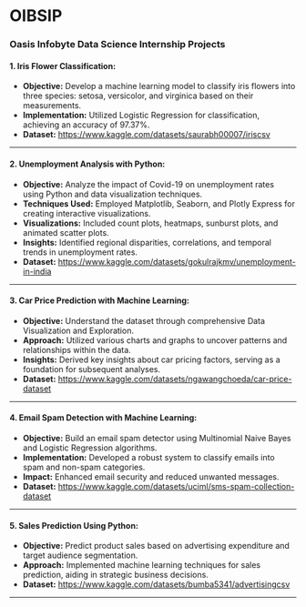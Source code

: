 # OIBSIP

### **Oasis Infobyte Data Science Internship Projects**

#### **1. Iris Flower Classification:**
- **Objective:** Develop a machine learning model to classify iris flowers into three species: setosa, versicolor, and virginica based on their measurements.
- **Implementation:** Utilized Logistic Regression for classification, achieving an accuracy of 97.37%.
- **Dataset:** https://www.kaggle.com/datasets/saurabh00007/iriscsv
---
#### **2. Unemployment Analysis with Python:**
- **Objective:** Analyze the impact of Covid-19 on unemployment rates using Python and data visualization techniques.
- **Techniques Used:** Employed Matplotlib, Seaborn, and Plotly Express for creating interactive visualizations.
- **Visualizations:** Included count plots, heatmaps, sunburst plots, and animated scatter plots.
- **Insights:** Identified regional disparities, correlations, and temporal trends in unemployment rates.
- **Dataset:** https://www.kaggle.com/datasets/gokulrajkmv/unemployment-in-india
---
#### **3. Car Price Prediction with Machine Learning:**
- **Objective:** Understand the dataset through comprehensive Data Visualization and Exploration.
- **Approach:** Utilized various charts and graphs to uncover patterns and relationships within the data.
- **Insights:** Derived key insights about car pricing factors, serving as a foundation for subsequent analyses.
- **Dataset:** https://www.kaggle.com/datasets/ngawangchoeda/car-price-dataset
---
#### **4. Email Spam Detection with Machine Learning:**
- **Objective:** Build an email spam detector using Multinomial Naive Bayes and Logistic Regression algorithms.
- **Implementation:** Developed a robust system to classify emails into spam and non-spam categories.
- **Impact:** Enhanced email security and reduced unwanted messages.
- **Dataset:** https://www.kaggle.com/datasets/uciml/sms-spam-collection-dataset
---
#### **5. Sales Prediction Using Python:**
- **Objective:** Predict product sales based on advertising expenditure and target audience segmentation.
- **Approach:** Implemented machine learning techniques for sales prediction, aiding in strategic business decisions.
- **Dataset:** https://www.kaggle.com/datasets/bumba5341/advertisingcsv

---

